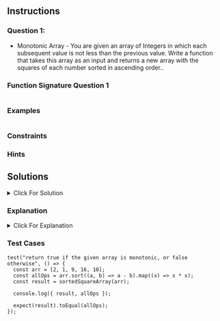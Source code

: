## Instructions

### Question 1:
- Monotonic Array -  You are given an array of Integers in which each subsequent value is not less than the previous value. Write a function that takes this array as an input and returns a new array with the squares of each number sorted in ascending order..

### Function Signature Question 1

```js
```
### Examples
```JS
```
### Constraints
### Hints
## Solutions
<details>
  <summary>Click For Solution</summary>

```JS
const sortedSquareArray = (arr) => {
  const sortedArray = arr.sort((a, b) => a - b);
  return sortedArray.map((x) => x * x);
};
```
</details>

### Explanation
<details>
  <summary>Click For Explanation</summary>

1. Input:

 * The function takes an array of numbers as input, arr.

2. Sorting:
```JS
arr.sort((a, b) => a - b);
```

* This line sorts the array arr in ascending order. The sort method uses a comparison function (a, b) => a - b to determine the order. If a is less than b, it returns a negative value, which means a should be placed before b in the sorted array. This will result in an array where the elements are ordered from the smallest to the largest.

3. Mapping:
```JS
  sortedArray.map((x) => x * x);
```

* After sorting the array, the map method is used to create a new array where each element is the square of the corresponding element in the sorted array. The map method applies the function (x) => x * x to each element x of the sortedArray.

4.Return Value:

 * The function returns the new array of squared values.
</details>

### Test Cases
```JS
test("return true if the given array is monotonic, or false otherwise", () => {
  const arr = [2, 1, 9, 16, 10];
  const allOps = arr.sort((a, b) => a - b).map((x) => x * x);
  const result = sortedSquareArray(arr);

  console.log({ result, allOps });

  expect(result).toEqual(allOps);
});
```
